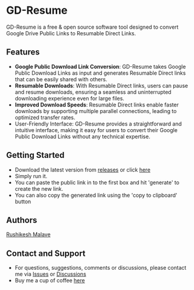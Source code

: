 # GD-Resume

GD-Resume is a free & open source software tool designed to convert Google Drive Public Links to Resumable Direct Links.  

## Features    
* **Google Public Download Link Conversion**: GD-Resume takes Google Public Download Links as input and generates Resumable Direct links that can be easily shared with others.  
* **Resumable Downloads**: With Resumable Direct links, users can pause and resume downloads, ensuring a seamless and uninterrupted downloading experience even for large files.  
* **Improved Download Speeds**: Resumable Direct links enable faster downloads by supporting multiple parallel connections, leading to optimized transfer rates.  
* User-Friendly Interface: GD-Resume provides a straightforward and intuitive interface, making it easy for users to convert their Google Public Download Links without any technical expertise.  
  
## Getting Started  
* Download the latest version from [releases](https://github.com/Rushikesh-Malave-175/GD-Resume/releases/latest) or click [here](https://github.com/Rushikesh-Malave-175/GD-Resume/releases/latest/download/google_drive_converter.exe)  
* Simply run it.  
* You can paste the public link in to the first box and hit 'generate' to create the new link.  
* You can also copy the generated link using the 'copy to clipboard' button  
  
## Authors  
[Rushikesh Malave](https://github.com/Rushikesh-Malave-175)  

## Contact and Support
* For questions, suggestions, comments or discussions, please contact me via [Issues](https://github.com/Rushikesh-Malave-175/GD-Resume/issues) or [Discussions](https://github.com/Rushikesh-Malave-175/GD-Resume/discussions) 
* Buy me a cup of coffee [here](https://www.buymeacoffee.com/rushikesh_m_175)
